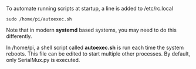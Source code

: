 To automate running scripts at startup, a line is added to /etc/rc.local

    sudo /home/pi/autoexec.sh

Note that in modern **systemd** based systems, you may need to do this differently.

In /home/pi, a shell script called **autoexec.sh** is run each time the system reboots.
This file can be edited to start multiple other processes.
By default, only SerialMux.py is executed.






